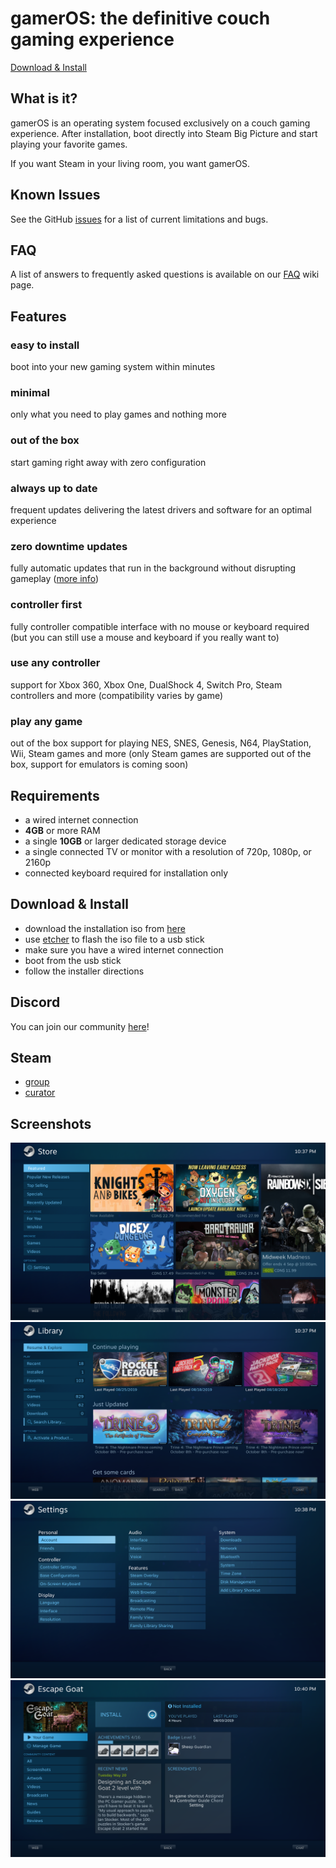 # gamerOS: the definitive couch gaming experience

[Download & Install](#download--install)

## What is it?
gamerOS is an operating system focused exclusively on a couch gaming experience. After installation, boot directly into Steam Big Picture and start playing your favorite games.

If you want Steam in your living room, you want gamerOS.


## Known Issues
See the GitHub [issues](https://github.com/gamer-os/gamer-os/issues) for a list of current limitations and bugs.

## FAQ
A list of answers to frequently asked questions is available on our [FAQ](https://github.com/gamer-os/gamer-os/wiki/FAQ) wiki page.

## Features

### easy to install
boot into your new gaming system within minutes

### minimal
only what you need to play games and nothing more

### out of the box
start gaming right away with zero configuration

### always up to date
frequent updates delivering the latest drivers and software for an optimal experience

### zero downtime updates
fully automatic updates that run in the background without disrupting gameplay ([more info](https://github.com/gamer-os/frzr))

### controller first
fully controller compatible interface with no mouse or keyboard required (but you can still use a mouse and keyboard if you really want to)

### use any controller
support for Xbox 360, Xbox One, DualShock 4, Switch Pro, Steam controllers and more (compatibility varies by game)

### play any game
out of the box support for playing NES, SNES, Genesis, N64, PlayStation, Wii, Steam games and more (only Steam games are supported out of the box, support for emulators is coming soon)


## Requirements
 - a wired internet connection
 - **4GB** or more RAM
 - a single **10GB** or larger dedicated storage device
 - a single connected TV or monitor with a resolution of 720p, 1080p, or 2160p
 - connected keyboard required for installation only


## Download & Install
 - download the installation iso from [here](https://github.com/gamer-os/install-media/releases/download/2019-09-09/gameros-2019.09.09-x86_64.iso)
 - use [etcher](https://www.balena.io/etcher) to flash the iso file to a usb stick
 - make sure you have a wired internet connection
 - boot from the usb stick
 - follow the installer directions


## Discord

You can join our community [here](https://discord.gg/fKsUbrt)!


## Steam
 - [group](https://steamcommunity.com/groups/gamer-os)
 - [curator](https://store.steampowered.com/curator/35483972-gamer-os)


## Screenshots

![Store](screenshots/01.png?raw=true)
![Library](screenshots/02.png?raw=true)
![Settings](screenshots/03.png?raw=true)
![Game](screenshots/04.png?raw=true)
